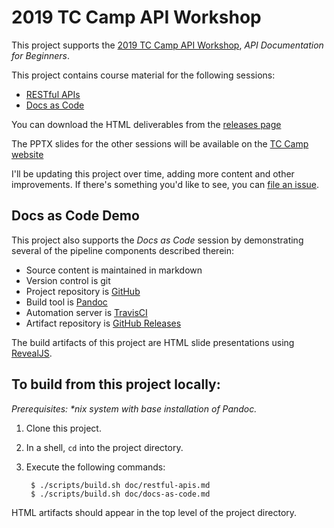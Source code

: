 # 2019 TC Camp API Workshop

This project supports the [2019 TC Camp API Workshop](https://www.tccamp.org/2019/03/api-workshop-tccamp-2019/), _API Documentation for Beginners_.

This project contains course material for the following sessions:

- [RESTful APIs](doc/restful-apis.md)
- [Docs as Code](doc/restful-apis.md)

You can download the HTML deliverables from the [releases page](https://github.com/apaluya/tc-camp-api-workshop/releases)

The PPTX slides for the other sessions will be available on the [TC Camp website](https://www.tccamp.org/2019/03/api-workshop-tccamp-2019/)

I'll be updating this project over time, adding more content and other improvements. If there's something you'd like to see, you can [file an issue](https://github.com/apaluya/tc-camp-api-workshop/issues).

## Docs as Code Demo

This project also supports the _Docs as Code_ session by demonstrating several of the pipeline components described therein:

- Source content is maintained in markdown
- Version control is git
- Project repository is [GitHub](https://github.com/apaluya/tc-camp-api-workshop)
- Build tool is [Pandoc](https://pandoc.org/)
- Automation server is [TravisCI](https://travis-ci.org/apaluya/tc-camp-api-workshop)
- Artifact repository is [GitHub Releases](https://github.com/apaluya/tc-camp-api-workshop/releases)

The build artifacts of this project are HTML slide presentations using [RevealJS](https://github.com/hakimel/reveal.js/).

## To build from this project locally:

_Prerequisites: *nix system with base installation of Pandoc._

1. Clone this project.
2. In a shell, `cd` into the project directory.
3. Execute the following commands:

        $ ./scripts/build.sh doc/restful-apis.md
        $ ./scripts/build.sh doc/docs-as-code.md

HTML artifacts should appear in the top level of the project directory.
